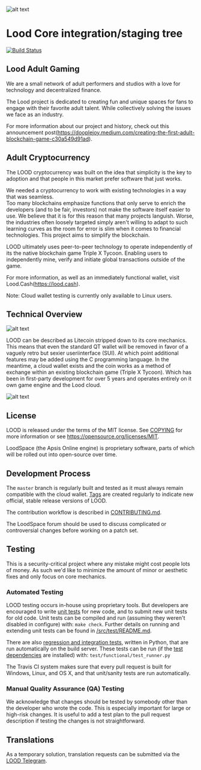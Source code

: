 ![alt text](https://miro.medium.com/max/1400/1*h6BUy3nfno18axUmv41DyQ.jpeg)

Lood Core integration/staging tree
=====================================

[![Build Status](https://travis-ci.org/lood-project/lood.svg?branch=master)](https://travis-ci.org/lood-project/lood)


Lood Adult Gaming
----------------

We are a small network of adult performers and studios with a love for technology and decentralized finance.

The Lood project is dedicated to creating fun and unique spaces for fans to engage with their favorite adult talent. While collectively solving the issues we face as an industry.

For more information about our project and history, check out this announcement post(https://dooplejoy.medium.com/creating-the-first-adult-blockchain-game-c30a549d91ad).

Adult Cryptocurrency
----------------

The LOOD cryptocurrency was built on the idea that simplicity is the key to adoption and that people in this market prefer software that just works.

We needed a cryptocurrency to work with existing technologies in a way that was seamless.  
Too many blockchains emphasize functions that only serve to enrich the developers (and to be fair, investors) 
not make the software itself easier to use. We believe that it is for this reason that many projects languish. 
Worse, the industries often loosely targeted simply aren't willing to adapt to such learning curves as the room 
for error is slim when it comes to financial technologies. This project aims to simplify the blockchain.

LOOD ultimately uses peer-to-peer technology to operate independently of its the native blockchain game Triple X Tycoon.
Enabling users to independently mine, verify and initiate global transactions outside of the game.

For more information, as well as an immediately functional wallet, visit Lood.Cash(https://lood.cash).

Note: Cloud wallet testing is currently only available to Linux users.

Technical Overview
-------
![alt text](https://miro.medium.com/max/700/1*tfbZmBp0YmQFyNQnC2wZFQ.png)

LOOD can be described as Litecoin stripped down to its core mechanics.  This means that even the standard QT wallet will be removed in favor of a vaguely retro but sexier useriinterface (SUI).  At which point additional features may be added using the C programming language. In the meantime, a cloud wallet exists and the coin works as a method of exchange within an existing blockchain game (Triple X Tycoon). Which has been in first-party development for over 5 years and operates entirely on it own game engine and the Lood cloud.

![alt text](https://apsisonline.vineyard.haus/lood/lood_specs.png)

License
-------

LOOD is released under the terms of the MIT license. See [COPYING](COPYING) for more
information or see https://opensource.org/licenses/MIT.

LoodSpace (the Apsis Online engine) is proprietary software, parts of which will be rolled out into open-source over time.

Development Process
-------------------

The `master` branch is regularly built and tested as it must always remain compatible
with the cloud wallet. [Tags](https://github.com/lood-project/lood/tags) are created
regularly to indicate new official, stable release versions of LOOD.

The contribution workflow is described in [CONTRIBUTING.md](CONTRIBUTING.md).

The LoodSpace forum should be used to discuss complicated or controversial changes before working
on a patch set.

Testing
-------

This is a security-critical project where any mistake might cost people lots of money.  As such we'd like to 
minimize the amount of minor or aesthetic fixes and only focus on core mechanics. 

### Automated Testing

LOOD testing occurs in-house using proprietary tools. But developers are encouraged 
to write [unit tests](src/test/README.md) for new code, and to submit new unit tests for old code. 
Unit tests can be compiled and run (assuming they weren't disabled in configure) with: `make check`. 
Further details on running and extending unit tests can be found in [/src/test/README.md](/src/test/README.md).

There are also [regression and integration tests](/test), written
in Python, that are run automatically on the build server.
These tests can be run (if the [test dependencies](/test) are installed) with: `test/functional/test_runner.py`

The Travis CI system makes sure that every pull request is built for Windows, Linux, and OS X, and that unit/sanity tests are run automatically.

### Manual Quality Assurance (QA) Testing

We acknowledge that changes should be tested by somebody other than the developer who wrote the
code. This is especially important for large or high-risk changes. It is useful
to add a test plan to the pull request description if testing the changes is
not straightforward.  

Translations
------------

As a temporary solution, translation requests can be submitted via the [LOOD Telegram](http://t.me/loodcrypto).
